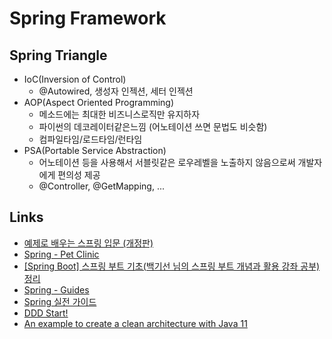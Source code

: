 # Spring Framework

## Spring Triangle

* IoC(Inversion of Control)
  * @Autowired, 생성자 인젝션, 세터 인젝션
* AOP(Aspect Oriented Programming)
  * 메소드에는 최대한 비즈니스로직만 유지하자
  * 파이썬의 데코레이터같은느낌 (어노테이션 쓰면 문법도 비슷함)
  * 컴파일타임/로드타임/런타임
* PSA(Portable Service Abstraction)
  * 어노테이션 등을 사용해서 서블릿같은 로우레벨을 노출하지 않음으로써 개발자에게 편의성 제공
  * @Controller, @GetMapping, ...

## Links

* [예제로 배우는 스프링 입문 (개정판)](https://www.inflearn.com/course/spring_revised_edition#description)
* [Spring - Pet Clinic](https://github.com/spring-projects/spring-petclinic)
* [[Spring Boot] 스프링 부트 기초(백기선 님의 스프링 부트 개념과 활용 강좌 공부) 정리](https://velog.io/@max9106/Spring-Boot-%EC%8A%A4%ED%94%84%EB%A7%81-%EB%B6%80%ED%8A%B8%EB%9E%80)
* [Spring - Guides](https://spring.io/guides#getting-started-guides)
* [Spring 실전 가이드](https://github.com/cheese10yun/spring-guide)
* [DDD Start!](https://github.com/madvirus/ddd-start)
* [An example to create a clean architecture with Java 11](https://github.com/carlphilipp/clean-architecture-example)
